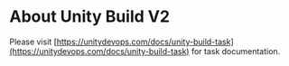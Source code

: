 # About Unity Build V2

Please visit [https://unitydevops.com/docs/unity-build-task](https://unitydevops.com/docs/unity-build-task) for task documentation.